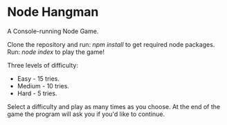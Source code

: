 # Node Hangman

A Console-running Node Game.  
  
Clone the repository and run: _npm install_ to get required node packages.  Run: _node index_ to play the game!

Three levels of difficulty:
* Easy - 15 tries.
* Medium - 10 tries.
* Hard - 5 tries.

Select a difficulty and play as many times as you choose.  At the end of the game the program will ask you if you'd like to continue.  